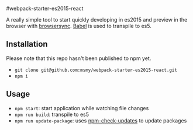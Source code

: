 #webpack-starter-es2015-react

A really simple tool to start quickly developing in es2015 and preview in the browser with [browsersync](https://github.com/Browsersync/browser-sync).
[Babel](https://github.com/babel/babel) is used to transpile to es5.

## Installation

Please note that this repo hasn't been published to npm yet.

* `git clone git@github.com:msmy/webpack-starter-es2015-react.git`
* `npm i`

## Usage

* `npm start`: start application while watching file changes
* `npm run build`: transpile to es5
* `npm run update-package`: uses [npm-check-updates](https://github.com/tjunnone/npm-check-updates) to update packages
